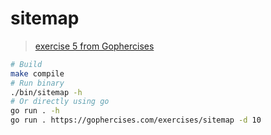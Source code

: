 # sitemap

> [exercise 5 from Gophercises](https://gophercises.com/exercises/sitemap)

```bash
# Build
make compile
# Run binary
./bin/sitemap -h
# Or directly using go
go run . -h
go run . https://gophercises.com/exercises/sitemap -d 10
```
